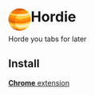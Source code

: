 # <img src="public/icons/icon_48.png" width="45" align="left"> Hordie

Horde you tabs for later

## Install

[**Chrome** extension]() <!-- TODO: Add chrome extension link inside parenthesis -->

